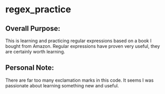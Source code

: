 # regex_practice

## Overall Purpose:
This is learning and practicing regular expressions based on a book I bought from Amazon.  Regular expressions have proven very useful, they are certainly worth learning.

## Personal Note:
There are far too many exclamation marks in this code.  It seems I was passionate about learning something new and useful.

